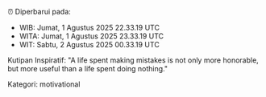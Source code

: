 ⏰ Diperbarui pada:
- WIB: Jumat, 1 Agustus 2025 22.33.19 UTC
- WITA: Jumat, 1 Agustus 2025 23.33.19 UTC
- WIT: Sabtu, 2 Agustus 2025 00.33.19 UTC

Kutipan Inspiratif:
"A life spent making mistakes is not only more honorable, but more useful than a life spent doing nothing."


Kategori: motivational

